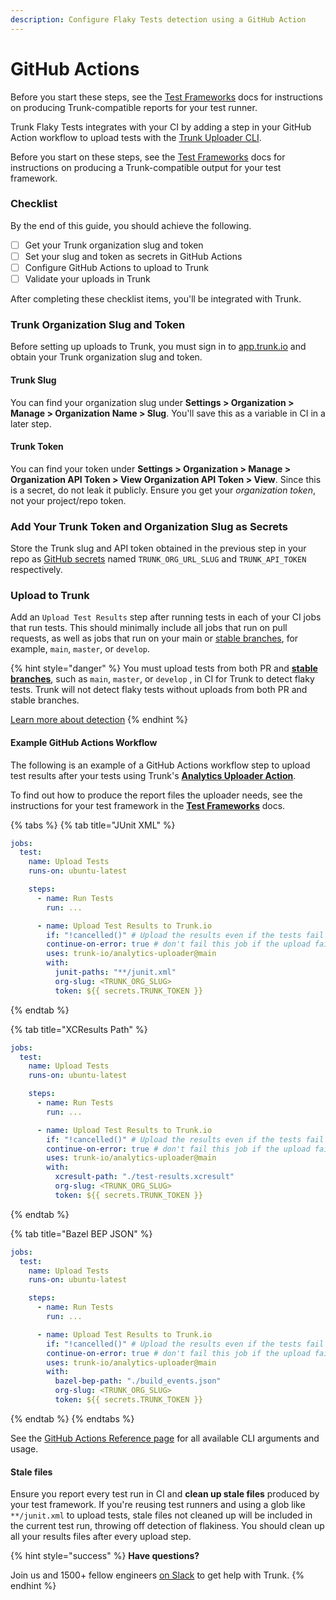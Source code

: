 ```yaml
---
description: Configure Flaky Tests detection using a GitHub Action
---
```


# GitHub Actions

Before you start these steps, see the [Test Frameworks](../frameworks/) docs for instructions on producing Trunk-compatible reports for your test runner.

Trunk Flaky Tests integrates with your CI by adding a step in your GitHub Action workflow to upload tests with the [Trunk Uploader CLI](../../uploader.md).

Before you start on these steps, see the [Test Frameworks](../frameworks/) docs for instructions on producing a Trunk-compatible output for your test framework.

### Checklist

By the end of this guide, you should achieve the following.

* [ ] Get your Trunk organization slug and token
* [ ] Set your slug and token as secrets in GitHub Actions
* [ ] Configure GitHub Actions to upload to Trunk
* [ ] Validate your uploads in Trunk

After completing these checklist items, you'll be integrated with Trunk.&#x20;

### Trunk Organization Slug and Token

Before setting up uploads to Trunk, you must sign in to [app.trunk.io](https://app.trunk.io/login?intent=flaky%20tests) and obtain your Trunk organization slug and token.

#### Trunk Slug

You can find your organization slug under **Settings > Organization > Manage > Organization Name > Slug**. You'll save this as a variable in CI in a later step.

#### Trunk Token

You can find your token under **Settings > Organization > Manage > Organization API Token > View Organization API Token > View**. Since this is a secret, do not leak it publicly. Ensure you get your _organization token_, not your project/repo token.

### Add Your Trunk Token and Organization Slug as Secrets

Store the Trunk slug and API token obtained in the previous step in your repo as [GitHub secrets](https://docs.github.com/en/actions/security-guides/using-secrets-in-github-actions) named `TRUNK_ORG_URL_SLUG` and `TRUNK_API_TOKEN` respectively.

### Upload to Trunk

Add an `Upload Test Results` step after running tests in each of your CI jobs that run tests. This should minimally include all jobs that run on pull requests, as well as jobs that run on your main or [stable branches](../../detection.md#stable-branches), for example, `main`, `master`, or `develop`.

{% hint style="danger" %}
You must upload tests from both PR and [**stable branches**](https://docs.trunk.io/flaky-tests/detection#stable-branches), such as `main`, `master`, or `develop` , in CI for Trunk to detect flaky tests. Trunk will not detect flaky tests without uploads from both PR and stable branches.&#x20;

[Learn more about detection](../../detection.md)
{% endhint %}

#### Example GitHub Actions Workflow

The following is an example of a GitHub Actions workflow step to upload test results after your tests using Trunk's [**Analytics Uploader Action**](https://github.com/trunk-io/analytics-uploader).

To find out how to produce the report files the uploader needs, see the instructions for your test framework in the [**Test Frameworks**](../frameworks/) docs.

{% tabs %}
{% tab title="JUnit XML" %}
```yaml
jobs:
  test:
    name: Upload Tests
    runs-on: ubuntu-latest

    steps:
      - name: Run Tests
        run: ...

      - name: Upload Test Results to Trunk.io
        if: "!cancelled()" # Upload the results even if the tests fail
        continue-on-error: true # don't fail this job if the upload fails
        uses: trunk-io/analytics-uploader@main
        with:
          junit-paths: "**/junit.xml"        
          org-slug: <TRUNK_ORG_SLUG>
          token: ${{ secrets.TRUNK_TOKEN }}

```
{% endtab %}

{% tab title="XCResults Path" %}
```yaml
jobs:
  test:
    name: Upload Tests
    runs-on: ubuntu-latest

    steps:
      - name: Run Tests
        run: ...

      - name: Upload Test Results to Trunk.io
        if: "!cancelled()" # Upload the results even if the tests fail
        continue-on-error: true # don't fail this job if the upload fails
        uses: trunk-io/analytics-uploader@main
        with:
          xcresult-path: "./test-results.xcresult"        
          org-slug: <TRUNK_ORG_SLUG>
          token: ${{ secrets.TRUNK_TOKEN }}
```
{% endtab %}

{% tab title="Bazel BEP JSON" %}
```yaml
jobs:
  test:
    name: Upload Tests
    runs-on: ubuntu-latest

    steps:
      - name: Run Tests
        run: ...

      - name: Upload Test Results to Trunk.io
        if: "!cancelled()" # Upload the results even if the tests fail
        continue-on-error: true # don't fail this job if the upload fails
        uses: trunk-io/analytics-uploader@main
        with:
          bazel-bep-path: "./build_events.json"        
          org-slug: <TRUNK_ORG_SLUG>
          token: ${{ secrets.TRUNK_TOKEN }}
```
{% endtab %}
{% endtabs %}

See the [GitHub Actions Reference page](https://github.com/trunk-io/analytics-uploader) for all available CLI arguments and usage.

#### Stale files

Ensure you report every test run in CI and **clean up stale files** produced by your test framework. If you're reusing test runners and using a glob like `**/junit.xml` to upload tests, stale files not cleaned up will be included in the current test run, throwing off detection of flakiness. You should clean up all your results files after every upload step.

{% hint style="success" %}
**Have questions?**

Join us and 1500+ fellow engineers [on Slack](https://slack.trunk.io/) to get help with Trunk.
{% endhint %}
